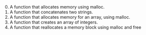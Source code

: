 0. A function that allocates memory using malloc.
1. A function that concatenates two strings.
2. A function that allocates memory for an array, using malloc.
3. A  function that creates an array of integers.
100. A function that reallocates a memory block using malloc and free
